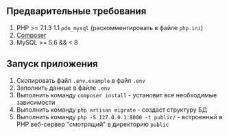 ## Предварительные требования

1. PHP >= 7.1.3
1.1 `pdo_mysql` (раскомментировать в файле `php.ini`)
2. [Composer](https://getcomposer.org/)
3. MySQL >= 5.6 && < 8

## Запуск приложения

1. Скопировать файл `.env.example` в файл `.env`
2. Заполнить данные в файле `.env`
3. Выполнить команду `composer install` - установит все необходимые зависимости
3. Выполнить команду `php artisan migrate` - создаст структуру БД
4. Выполнить команду `php -S 127.0.0.1:8000 -t public/` - встроенный в PHP веб-сервер "смотрящий" в директорию `public`
